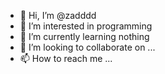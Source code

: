 - 👋 Hi, I’m @zadddd
- 👀 I’m interested in programming
- 🌱 I’m currently learning nothing
- 💞️ I’m looking to collaborate on ...
- 📫 How to reach me ...

<!---
zadddd/zadddd is a ✨ special ✨ repository because its `README.md` (this file) appears on your GitHub profile.
You can click the Preview link to take a look at your changes.
--->
